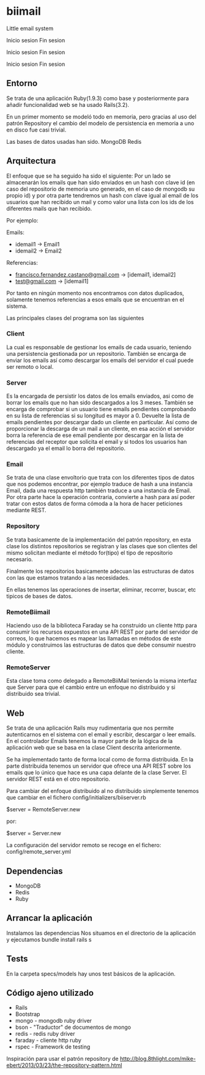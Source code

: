 biimail
=======

Little email system

Inicio sesion
Fin sesion

Inicio sesion
Fin sesion

Inicio sesion
Fin sesion

Entorno
-------

Se trata de una aplicación Ruby(1.9.3) como base y posteriormente para
añadir funcionalidad web se ha usado Rails(3.2).

En un primer momento se modeló todo en memoria, pero gracias al uso del
patrón Repository el cambio del modelo de persistencia en memoria a uno
en disco fue casi trivial.

Las bases de datos usadas han sido.
MongoDB
Redis

Arquitectura
------------

El enfoque que se ha seguido ha sido el siguiente:
Por un lado se almacenarán los emails que han sido enviados en un hash
con clave id (en caso del repositorio de memoria uno generado, en el
caso de mongodb su propio id) y por otra parte tendremos un hash con
clave igual al email de los usuarios que han recibido un mail y como
valor una lista con los ids de los diferentes mails que han recibido.

Por ejemplo:

  Emails:

  * idemail1 -> Email1
  * idemail2 -> Email2

  Referencias:

  * francisco.fernandez.castano@gmail.com -> [idemail1, idemail2]
  * test@gmail.com -> [idemail1]


Por tanto en ningún momento nos encontramos con datos duplicados,
solamente tenemos referencias a esos emails que se encuentran en el
sistema.

Las principales clases del programa son las siguientes

### Client ###

La cual es responsable de gestionar los emails de cada usuario, teniendo
una persistencia gestionada por un repositorio. También se encarga de
enviar los emails así como descargar los emails del servidor el cual
puede ser remoto o local.

### Server ###

Es la encargada de persistir los datos de los emails enviados, asi como
de borrar los emails que no han sido descargados a los 3 meses. También
se encarga de comprobar si un usuario tiene emails pendientes
comprobando en su lista de referencias si su longitud es mayor a 0. 
Devuelte la lista de emails pendientes por descargar dado un cliente en
particular. Así como de proporcionar la descarga de un mail a un
cliente, en esa acción el servidor borra la referencia de ese email
pendiente por descargar en la lista de referencias del receptor que
solicita el email y si todos los usuarios han descargado ya el email lo
borra del repositorio.

### Email ###

Se trata de una clase envoltorio que trata con los diferentes tipos de
datos que nos podemos encontrar, por ejemplo traduce de hash a una
instancia Email, dada una respuesta http también traduce a una instancia
de Email. Por otra parte hace la operación contraria, convierte a hash
para así poder tratar con estos datos de forma cómoda a la hora de hacer
peticiones mediante REST.

### Repository ###

Se trata basicamente de la implementación del patrón repository, en esta
clase los distintos repositorios se registran y las clases que son
clientes del mismo solicitan mediante el método for(tipo) el tipo de
repositorio necesario.

Finalmente los repositorios basicamente adecuan las estructuras de datos
con las que estamos tratando a las necesidades.

En ellas tenemos las operaciones de insertar, eliminar, recorrer,
buscar, etc tipicos de bases de datos.

### RemoteBiimail ###

Haciendo uso de la biblioteca Faraday se ha construido un cliente http
para consumir los recursos expuestos en una API REST por parte del
servidor de correos, lo que hacemos es mapear las llamadas en métodos de
este módulo y construimos las estructuras de datos que debe consumir
nuestro cliente.

### RemoteServer ###

Esta clase toma como delegado a RemoteBiiMail teniendo la misma interfaz
que Server para que el cambio entre un enfoque no distribuido y si
distribuido sea trivial.

Web
----

Se trata de una aplicación Rails muy rudimentaria que nos permite
autenticarnos en el sistema con el email y escribir, descargar o leer
emails. En el controlador Emails tenemos la mayor parte de la lógica de
la aplicación web que se basa en la clase Client descrita anteriormente.

Se ha implementado tanto de forma local como de forma distribuida.
En la parte distribuida tenemos un servidor que ofrece una API REST
sobre los emails que lo único que hace es una capa delante de la clase
Server. El servidor REST está en el otro repositorio.

Para cambiar del enfoque distribuido al no distribuido simplemente
tenemos que cambiar en el fichero config/initializers/biiserver.rb
  
  $server = RemoteServer.new

por:
  
  $server = Server.new

La configuración del servidor remoto se recoge en el fichero:
  config/remote_server.yml

Dependencias
------------
* MongoDB
* Redis
* Ruby

Arrancar la aplicación
----------------------
Instalamos las dependencias
Nos situamos en el directorio de la aplicación y ejecutamos
  bundle install
  rails s

Tests
-----
En la carpeta specs/models hay unos test básicos de la aplicación.

Código ajeno utilizado
----------------------
* Rails
* Bootstrap
* mongo - mongodb ruby driver
* bson - "Traductor" de documentos de mongo
* redis - redis ruby driver
* faraday - cliente http ruby
* rspec - Framework de testing

Inspiración para usar el patrón repository de
http://blog.8thlight.com/mike-ebert/2013/03/23/the-repository-pattern.html

